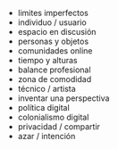- limites imperfectos
- individuo / usuario
- espacio en discusión
- personas y objetos
- comunidades online
- tiempo y alturas
- balance profesional
- zona de comodidad
- técnico / artista
- inventar una perspectiva
- política digital
- colonialismo digital
- privacidad / compartir
- azar / intención
